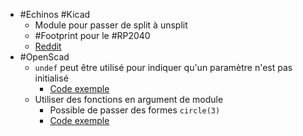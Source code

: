 - #Echinos #Kicad
	- Module pour passer de split à unsplit
	- #Footprint pour le #RP2040
	- [Reddit](https://www.reddit.com/r/ErgoMechKeyboards/comments/12pedoq/designed_an_adapter_to_get_the_monoblock_look_on/)
- #OpenScad
	- `undef` peut être utilisé pour indiquer qu'un paramètre n'est pas initialisé
		- [Code exemple](https://github.com/openscad/scad-utils/blob/master/transformations.scad)
	- Utiliser des fonctions en argument de module
		- Possible de passer des formes `circle(3)`
		- [Code exemple](https://github.com/openscad/list-comprehension-demos/blob/master/sweep-drop.scad)